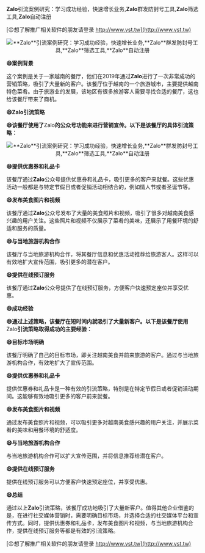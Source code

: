**Zalo**引流案例研究：学习成功经验，快速增长业务,**Zalo**群发防封号工具,**Zalo**筛选工具,**Zalo**自动注册

[😍想了解推广相关软件的朋友请登录 http://www.vst.tw](http://www.vst.tw)

 <center><img src="https://vst.tw/MP4/tuiguang/png/0.png" alt="**Zalo**引流案例研究：学习成功经验，快速增长业务,**Zalo**群发防封号工具,**Zalo**筛选工具,**Zalo**自动注册"></center>

**😄案例背景**

这个案例是关于一家越南的餐厅，他们在2019年通过**Zalo**进行了一次非常成功的营销策略，吸引了大量新的客户。该餐厅位于越南的一个旅游城市，主要提供越南特色菜肴。由于旅游业的发展，该地区有很多旅游客人需要寻找合适的餐厅，这也给该餐厅带来了商机。

**😄**Zalo**引流策略**

**😄该餐厅使用了**Zalo**的公众号功能来进行营销宣传。以下是该餐厅的具体引流策略：**

 <center><img src="https://vst.tw/MP4/tuiguang/png/6.png" alt="**Zalo**引流案例研究：学习成功经验，快速增长业务,**Zalo**群发防封号工具,**Zalo**筛选工具,**Zalo**自动注册"></center>

**😄提供优惠券和礼品卡**

该餐厅通过**Zalo**公众号提供优惠券和礼品卡，吸引更多的客户来就餐。这些优惠活动一般都是与特定节假日或者促销活动相结合的，例如情人节或者圣诞节等。

**😄发布美食图片和视频**

该餐厅通过**Zalo**公众号发布了大量的美食照片和视频，吸引了很多对越南美食感兴趣的用户关注。这些照片和视频不仅展示了菜肴的美味，还展示了用餐环境的舒适和服务的质量。

**😄与当地旅游机构合作**

该餐厅与当地旅游机构合作，将其餐厅信息和优惠活动推荐给旅游客人。这样可以有效地扩大宣传范围，吸引更多的潜在客户。

**😄提供在线预订服务**

该餐厅通过**Zalo**公众号提供了在线预订服务，方便客户快速预定座位并享受优惠。

**😄成功经验**

**😄通过上述策略，该餐厅在短时间内就吸引了大量新客户。以下是该餐厅使用**Zalo**引流策略取得成功的主要经验：**

**😄目标市场明确**

该餐厅明确了自己的目标市场，即关注越南美食并前来旅游的客户。通过与当地旅游机构合作，有效地扩大了宣传范围。

**😄提供优惠券和礼品卡**

提供优惠券和礼品卡是一种有效的引流策略，特别是在特定节假日或者促销活动期间。这能够有效地吸引更多的客户前来就餐。

**😄发布美食图片和视频**

通过发布美食照片和视频，可以吸引更多对越南美食感兴趣的用户关注，并展示菜肴的美味和用餐环境的舒适度。

**😄与当地旅游机构合作**

与当地旅游机构合作可以扩大宣传范围，并将信息推荐给潜在客户。

**😄提供在线预订服务**

提供在线预订服务可以方便客户快速预定座位，并享受优惠。

**😄总结**

通过以上**Zalo**引流策略，该餐厅成功地吸引了大量新客户。值得其他企业借鉴的是，在进行社交媒体营销时，需要明确目标市场，并选择合适的社交媒体平台和宣传方式。同时，提供优惠券和礼品卡，发布美食图片和视频，与当地旅游机构合作，提供在线预订服务等都是有效的引流策略。

[😍想了解推广相关软件的朋友请登录 http://www.vst.tw](http://www.vst.tw)



